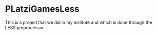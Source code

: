 # PLatziGamesLess
This is a project that we did in my institute and which is done through the LESS preprocessor.
